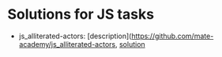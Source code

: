 # Solutions for JS tasks
- js_alliterated-actors:
    [description](https://github.com/mate-academy/js_alliterated-actors, 
    [solution](./js_alliterated-actors/alliteratedActors.js)
